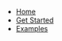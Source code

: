 * [Home](/#welcome-to-bonfire-under-construction)
* [Get Started](doc/getting-started.md)
* [Examples](doc/examples.md)